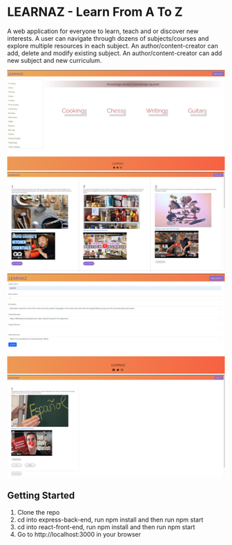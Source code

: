# LEARNAZ - Learn From A To Z

A web application for everyone to learn, teach and or discover new interests.
A user can navigate through dozens of subjects/courses and explore multiple resources in each subject.
An author/content-creator can add, delete and modify existing subject.
An author/content-creator can add new subject and new curriculum.

![](react-front-end/images/home.png)
![](react-front-end/images/cooking.png)
![](react-front-end/images/create-spanish.png)
![](react-front-end/images/inside-spanish.png)


## Getting Started
1. Clone the repo
2. cd into express-back-end, run npm install and then run npm start
3. cd into react-front-end, run npm install and then run npm start
4. Go to http://localhost:3000 in your browser
